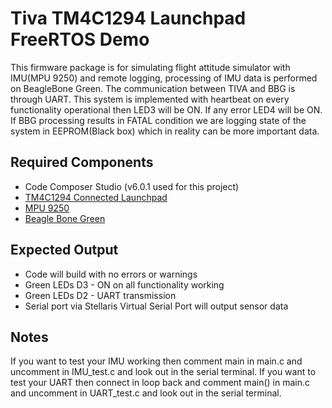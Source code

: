# Tiva TM4C1294 Launchpad FreeRTOS Demo #

This firmware package is for simulating flight attitude simulator with IMU(MPU 9250) and remote logging, processing of IMU data is performed on BeagleBone Green. The communication between TIVA and BBG is through UART. This system is implemented with heartbeat on every functionality operational then LED3 will be ON. If any error LED4 will be ON. If BBG processing results in FATAL condition we are logging state of the system in EEPROM(Black box) which in reality can be more important data.

## Required Components ##
* Code Composer Studio (v6.0.1 used for this project)
* [TM4C1294 Connected Launchpad](http://www.ti.com/tool/ek-tm4c1294xl)
* [MPU 9250](https://www.sparkfun.com/products/13762)
* [Beagle Bone Green](https://beagleboard.org/green)

## Expected Output ##
* Code will build with no errors or warnings
* Green LEDs D3 - ON on all functionality working
* Green LEDs D2 - UART transmission
* Serial port via Stellaris Virtual Serial Port will output sensor data

## Notes ##
If you want to test your IMU working then comment main in main.c and uncomment in IMU_test.c and look out in the serial terminal.
If you want to test your UART then connect in loop back and comment main() in main.c and uncomment in UART_test.c and look out in the serial terminal.
